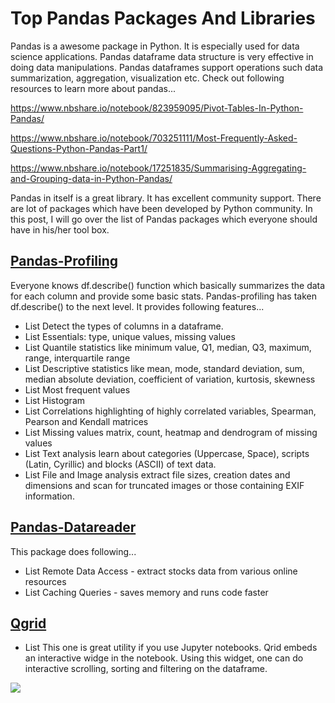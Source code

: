<h1>Top Pandas Packages And Libraries</h1>
Pandas is a awesome package in Python. It is especially used for data science applications. Pandas dataframe data structure is very effective in doing data manipulations. Pandas dataframes support operations such data summarization, aggregation, visualization etc. Check out following resources to learn more about pandas...

<a href="https://www.nbshare.io/notebook/823959095/Pivot-Tables-In-Python-Pandas/">https://www.nbshare.io/notebook/823959095/Pivot-Tables-In-Python-Pandas/</a>

<a href="https://www.nbshare.io/notebook/703251111/Most-Frequently-Asked-Questions-Python-Pandas-Part1/">https://www.nbshare.io/notebook/703251111/Most-Frequently-Asked-Questions-Python-Pandas-Part1/</a>

<a href="https://www.nbshare.io/notebook/17251835/Summarising-Aggregating-and-Grouping-data-in-Python-Pandas/">https://www.nbshare.io/notebook/17251835/Summarising-Aggregating-and-Grouping-data-in-Python-Pandas/</a>

Pandas in itself is a great library. It has excellent community support. There are lot of packages which have been developed by Python community. In this post, I will go over the list of Pandas packages which everyone should have in his/her tool box.  

<h2><a href="https://github.com/pandas-profiling/pandas-profiling">Pandas-Profiling</a></h2> 
Everyone knows df.describe() function which basically summarizes the data for each column and provide some basic stats. Pandas-profiling has taken df.describe() to the next level. It provides following features...

- List
Detect the types of columns in a dataframe.
- List 
Essentials: type, unique values, missing values
- List
Quantile statistics like minimum value, Q1, median, Q3, maximum, range, interquartile range
- List 
Descriptive statistics like mean, mode, standard deviation, sum, median absolute deviation, coefficient of variation, kurtosis, skewness
- List
Most frequent values
- List
Histogram
- List
Correlations highlighting of highly correlated variables, Spearman, Pearson and Kendall matrices
- List
Missing values matrix, count, heatmap and dendrogram of missing values
- List
Text analysis learn about categories (Uppercase, Space), scripts (Latin, Cyrillic) and blocks (ASCII) of text data.
- List
File and Image analysis extract file sizes, creation dates and dimensions and scan for truncated images or those containing EXIF information.

<h2><a href="https://github.com/pydata/pandas-datareader">Pandas-Datareader</a></h2> This package does following...

- List
Remote Data Access - extract stocks data from various online resources 
- List
Caching Queries - saves memory and runs code faster

<h2><a href="https://github.com/quantopian/qgrid">Qgrid</a></h2>

- List
This one is great utility if you use Jupyter notebooks. Qrid embeds an interactive widge in the notebook. Using this widget, one can do interactive scrolling, sorting and filtering on the dataframe.
<img src="https://github.com/quantopian/qgrid/raw/master/docs/images/filtering_demo.gif">
